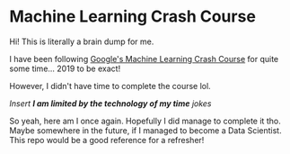 # Machine Learning Crash Course

Hi! This is literally a brain dump for me. 

I have been following [Google's Machine Learning Crash Course](https://developers.google.com/machine-learning/crash-course) for quite some time... 2019 to be exact! 

However, I didn't have time to complete the course lol. 

*Insert ***I am limited by the technology of my time*** jokes*

So yeah, here am I once again. Hopefully I did manage to complete it tho. Maybe somewhere in the future, if I managed to become a Data Scientist. This repo would be a good reference for a refresher!
